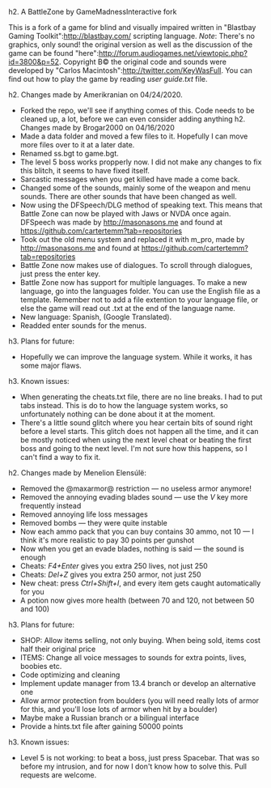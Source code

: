 h2. A BattleZone by GameMadnessInteractive fork

This is a fork of a game for blind and visually impaired written in "Blastbay Gaming Toolkit":http://blastbay.com/ scripting language.
*Note*: There's no graphics, only sound!
the original version as well as the discussion of the game can be found "here":http://forum.audiogames.net/viewtopic.php?id=3800&p=52.
Copyright В© the original code and sounds were developed by "Carlos Macintosh":http://twitter.com/KeyWasFull.
You can find out how to play the game by reading _user guide.txt_ file.

h2. Changes made by Amerikranian on 04/24/2020.
* Forked the repo, we'll see if anything comes of this. Code needs to be cleaned up, a lot, before we can even consider adding anything
h2. Changes made by Brogar2000 on 04/16/2020
* Made a data folder and moved a few files to it. Hopefully I can move more files over to it at a later date.
* Renamed ss.bgt to game.bgt.
* The level 5 boss works propperly now. I did not make any changes to fix this blitch, it seems to have fixed itself.
* Sarcastic messages when you get killed have made a come back.
* Changed some of the sounds, mainly some of the weapon and menu sounds. There are other sounds that have been changed as well.
* Now using the DFSpeech/DLG method of speaking text. This means that Battle Zone can now be played with Jaws or NVDA once again. DFSpeech was made by http://masonasons.me and found at https://github.com/cartertemm?tab=repositories
* Took out the old menu system and replaced it with m_pro, made by http://masonasons.me and found at https://github.com/cartertemm?tab=repositories
* Battle Zone now makes use of dialogues. To scroll through dialogues, just press the enter key.
* Battle Zone now has support for multiple languages. To make a new language, go into the languages folder. You can use the English file as a template. Remember not to add a file extention to your language file, or else the game will read out .txt at the end of the language name.
* New language: Spanish, (Google Translated).
* Readded enter sounds for the menus.

h3. Plans for future:
* Hopefully we can improve the language system. While it works, it has some major flaws.

h3. Known issues:
* When generating the cheats.txt file, there are no line breaks. I had to put tabs instead. This is do to how the language system works, so unfortunately nothing can be done about it at the moment.
* There's a little sound glitch where you hear certain bits of sound right before a level starts. This glitch does not happen all the time, and  it can be mostly noticed when using the next level cheat or beating the first boss and going to the next level. I'm not sure how this happens, so I can't find a way to fix it.

h2. Changes made by Menelion Elensúlë:
* Removed the @maxarmor@ restriction — no useless armor anymore!
* Removed the annoying evading blades sound — use the _V_ key more frequently instead
* Removed annoying life loss messages
* Removed bombs — they were quite instable
* Now each ammo pack that you can buy contains 30 ammo, not 10 — I think it's more realistic to pay 30 points per gunshot
* Now when you get an evade blades, nothing is said — the sound is enough
* Cheats: _F4+Enter_ gives you extra 250 lives, not just 250
* Cheats: _Del+Z_ gives you extra 250 armor, not just 250
* New cheat: press _Ctrl+Shift+I_, and every item gets caught automatically for you
* A potion now gives more health (between 70 and 120, not between 50 and 100)

h3. Plans for future:
* SHOP: Allow items selling, not only buying. When being sold, items cost half their original price
* ITEMS: Change all voice messages to sounds for extra points, lives, boobies etc.
* Code optimizing and cleaning
* Implement update manager from 13.4 branch or develop an alternative one
* Allow armor protection from boulders (you will need really lots of armor for this, and you'll lose lots of armor when hit by a boulder)
* Maybe make a Russian branch or a bilingual interface
* Provide a hints.txt file after gaining 50000 points

h3. Known issues:
* Level 5 is not working: to beat a boss, just press Spacebar. That was so before my intrusion, and for now I don't know how to solve this. Pull requests are welcome.